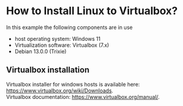 # How to Install Linux to Virtualbox?
In this example the following components are in use
- host operating system: Windows 11
- Virtualization software: Virtualbox (7.x)
- Debian 13.0.0 (Trixie)

## Virtualbox installation
Virtualbox installer for windows hosts is available here: https://www.virtualbox.org/wiki/Downloads.  
Virtualbox documentation: https://www.virtualbox.org/manual/.  

<!-- This is a comment in Markdown -->
<!-- [Add file: Upload](helloworld.png) -->
